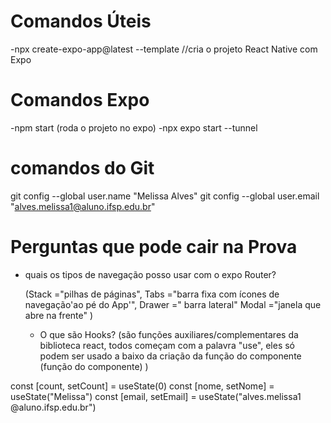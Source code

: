 # Comandos Úteis
-npx create-expo-app@latest --template //cria o projeto React Native com Expo

# Comandos Expo

-npm start (roda o projeto no expo)
-npx expo start --tunnel





# comandos do Git

git config --global user.name "Melissa Alves"
git config --global user.email "alves.melissa1@aluno.ifsp.edu.br"

# Perguntas que pode cair na Prova
- quais os tipos de navegação posso usar com o expo Router?

     (Stack ="pilhas de páginas",
     Tabs ="barra fixa com ícones de navegação'ao pé do App'",
     Drawer =" barra lateral"
     Modal ="janela que abre na frente"
     )
  
  -  O que são Hooks?
     (são funções auxiliares/complementares da biblioteca react, todos começam com a palavra "use", eles só podem ser usado a baixo da criação da função do componente (função do componente) )

const [count, setCount] = useState(0)
const [nome, setNome] = useState("Melissa")
const [email, setEmail] = useState("alves.melissa1 @aluno.ifsp.edu.br")